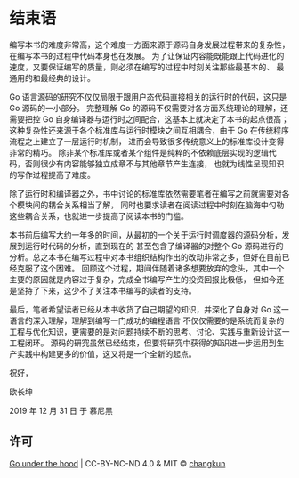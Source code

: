 # 结束语

编写本书的难度非常高，这个难度一方面来源于源码自身发展过程带来的复杂性，在编写本书的过程中代码本身也在发展。
为了让保证内容能既能跟上代码进化的速度，又要保证编写的质量，则必须在编写的过程中时刻关注那些最基本的、
最通用的和最经典的设计。

Go 语言源码的研究不仅仅局限于跟用户态代码直接相关的运行时的代码，这只是 Go 源码的一小部分。
完整理解 Go 的源码不仅需要对各方面系统理论的理解，还需要把控 Go 自身编译器与运行时之间配合，这基本上就决定了本书的起点很高；
这种复杂性还来源于各个标准库与运行时模块之间互相耦合，由于 Go 在传统程序流程之上建立了一层运行时机制，
进而会导致很多传统意义上的标准库设计变得非常的精巧。
除非某个标准库或者某个组件是纯粹的不依赖底层实现的逻辑代码，否则很少有内容能够独立成章不与其他章节产生连接，
也就为线性呈现知识的写作过程提高了难度。

除了运行时和编译器之外，书中讨论的标准库依然需要笔者在编写之前就需要对各个模块间的耦合关系相当了解，
同时也要求读者在阅读过程中时刻在脑海中勾勒这些耦合关系，也就进一步提高了阅读本书的门槛。

本书前后编写大约一年多的时间，从最初的一个关于运行时调度器的源码分析，发展到运行时代码的分析，直到现在的
甚至包含了编译器的对整个 Go 源码进行的分析。总之本书在编写过程中对本书组织结构作出的改动非常之多，但好在目前已经克服了这个困难。
回顾这个过程，期间伴随着诸多想要放弃的念头，其中一个主要的原因就是内容过于复杂，完成全书编写产生的投资回报比极低，
但如今还是坚持了下来，这少不了关注本书编写的读者的支持。

最后，笔者希望读者已经从本书收货了自己期望的知识，并深化了自身对 Go 这一语言的深入理解，理解到编写一门成功的编程语言
不仅仅需要的是系统而复杂的工程与优化知识，更需要的是对问题持续不断的思考、讨论、实践与重新设计这一工程闭环。
源码的研究虽然已经结束，但要将研究中获得的知识进一步运用到生产实践中构建更多的价值，这又将是一个全新的起点。

祝好，

欧长坤 

2019 年 12 月 31 日 于 慕尼黑

## 许可

[Go under the hood](https://github.com/changkun/go-under-the-hood) | CC-BY-NC-ND 4.0 & MIT &copy; [changkun](https://changkun.de)